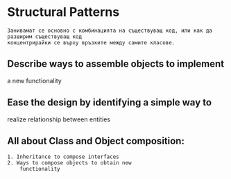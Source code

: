 # Structural Patterns
```
Занивамат се основно с комбинацията на съществуващ код, или как да разширим съществуващ код 
концентрирайки се върху връзките между самите класове.
```

## Describe ways to assemble objects to implement
a new functionality

## Ease the design by identifying a simple way to
realize relationship between entities

## All about Class and Object composition: 
	1. Inheritance to compose interfaces
	2. Ways to compose objects to obtain new
		functionality
	

